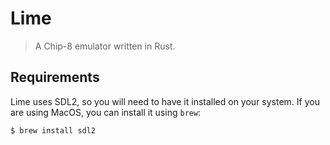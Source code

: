 # Lime

>A Chip-8 emulator written in Rust.

## Requirements

Lime uses SDL2, so you will need to have it installed on your system. If you are
using MacOS, you can install it using `brew`:

```console
$ brew install sdl2
```
